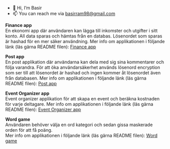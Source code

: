 - 👋 Hi, I’m Basir
- 📫 You can reach me via basirram98@gmail.com


**Finance app**<br>
En ekonomi app där användaren kan lägga till inkomster och utgifter i sitt konto. All data sparas och hämtas från en databas. Lösenordet som sparas är hashad för en mer säker användning. 
Mer info om applikationen i följande länk (läs gärna README filen): 
[Finance app](https://github.com/Basir98/Android_personal_finance_App) 

**Post app**<br>
En post applikation där användarna kan dela med sig sina kommentarer och följa varandra. För att öka användarsäkerhet används lösenord encryption som ser till att lösenordet är hashad och ingen kommer åt lösenordet även från databasen. 
Mer info om applikationen i följande länk (läs gärna README filen): 
[Post app](https://github.com/Basir98/Post-app) 

**Event Organizer app**<br>
Event organizer applikation för att skapa en event och beräkna kostnaden för varje deltagare. 
Mer info om applikationen i följande länk (läs gärna README filen): 
[Event Organizer app](https://github.com/Basir98/EventOrganizer) 


**Word game**<br>
Användaren behöver välja en ord kategori och sedan gissa maskerade orden för att få poäng.  
Mer info om applikationen i följande länk (läs gärna README filen): 
[Word game](https://github.com/Basir98/Java_WordGame) 



<!---
Basir98/Basir98 is a ✨ special ✨ repository because its `README.md` (this file) appears on your GitHub profile.
You can click the Preview link to take a look at your changes.
--->
